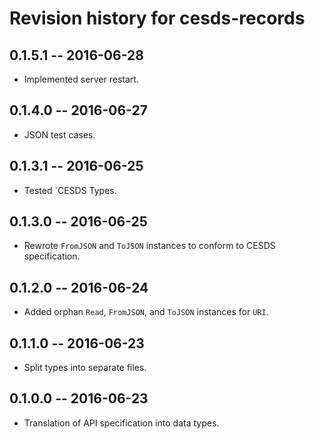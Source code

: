 # Revision history for cesds-records

## 0.1.5.1  -- 2016-06-28

* Implemented server restart.

## 0.1.4.0  -- 2016-06-27

* JSON test cases.

## 0.1.3.1  -- 2016-06-25

* Tested `CESDS Types.

## 0.1.3.0  -- 2016-06-25

* Rewrote `FromJSON` and `ToJSON` instances to conform to CESDS specification.

## 0.1.2.0  -- 2016-06-24

* Added orphan `Read`, `FromJSON`, and `ToJSON` instances for `URI`.

## 0.1.1.0  -- 2016-06-23

* Split types into separate files.

## 0.1.0.0  -- 2016-06-23

* Translation of API specification into data types.
